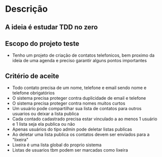# Descrição

## A ideia é estudar TDD no zero

## Escopo do projeto teste

- Tenho um projeto de criação de contatos telefonicos, bem proximo da ideia de uma 
  agenda e preciso garantir alguns pontos importantes

## Critério de aceite

- Todo contato precisa de um nome, telefone e email sendo nome e telefone obrigatórios
- O sistema precisa proteger contra duplicidade de email e telefone
- O sistema precisa proteger contra nomes muitos curtos
- Um usuário pode compartilhar sua lista de contatos para outros usuarios ou deixar a
  lista publica
- Cada contado cadastrado precisa estar vinculado a ao menos 1 usuário e 1 lista seja
  ela publica ou não
- Apenas usuários do tipo admin pode deletar listas publicas
- Ao deletar uma lista publica os contatos devem ser enviados para a "lixeira"
- Lixeira é uma lista global do proprio sistema
- Listas de usuarios tbm podem ser marcadas como lixeira



